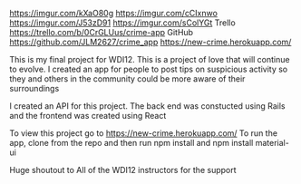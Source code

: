 https://imgur.com/kXaO80g
https://imgur.com/cCIxnwo
https://imgur.com/J53zD91
https://imgur.com/sColYGt
Trello https://trello.com/b/0CrGLUus/crime-app
GitHub https://github.com/JLM2627/crime_app
https://new-crime.herokuapp.com/


This is my final project for WDI12. This is a project of love that will continue to evolve. I created an app for people to post tips on suspicious activity so they and others in the community could be more aware of their surroundings



I created an API for this project. The back end was constucted using Rails and the frontend was created using React


To view this project go to https://new-crime.herokuapp.com/ To run the app, clone from the repo and then run npm install and npm install material-ui

Huge shoutout to All of the WDI12 instructors for the support
